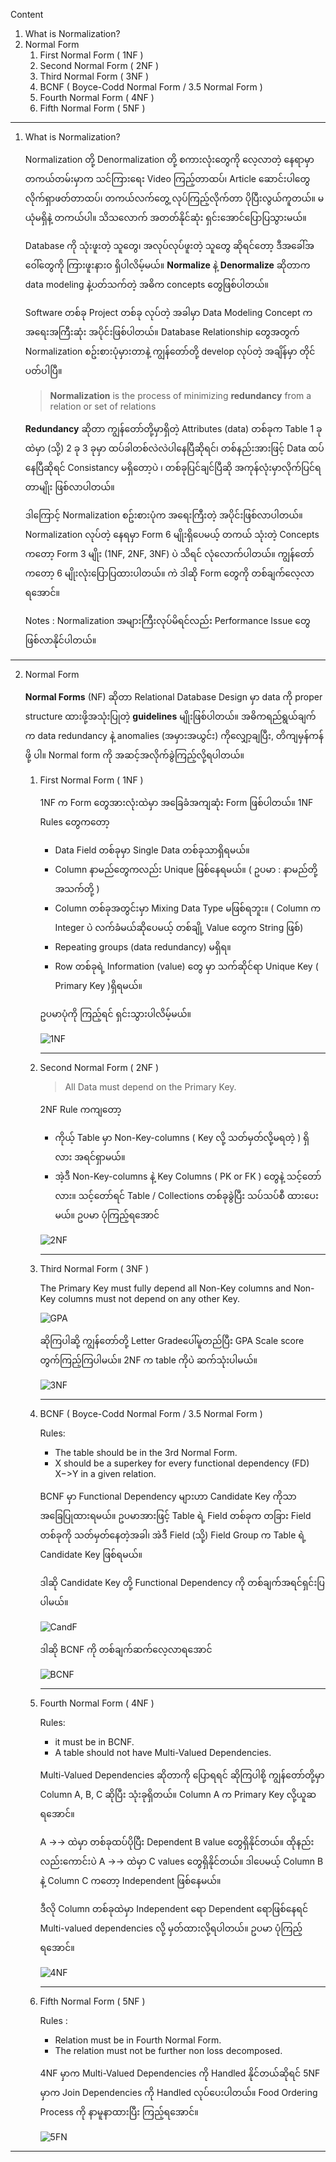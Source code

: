 
Content
1. What is Normalization?
2. Normal Form
	1. First Normal Form ( 1NF )
	2. Second Normal Form ( 2NF )
	3. Third Normal Form ( 3NF )
	4. BCNF ( Boyce-Codd Normal Form / 3.5 Normal Form )
	5. Fourth Normal Form ( 4NF )
	6. Fifth Normal Form ( 5NF )

------------------------------------------------------------------------

1. What is Normalization?
   
   Normalization တို့ Denormalization တို့ စကားလုံးတွေကို လေ့လာတဲ့ နေရာမှာ တကယ်တမ်းမှာက သင်ကြားရေး Video ကြည့်တာထပ်၊ Article ဆောင်းပါတွေလိုက်ရှာဖတ်တာထပ်၊ တကယ်လက်တွေ့ လုပ်ကြည့်လိုက်တာ ပိုပြီးလွယ်ကူတယ်။ မယုံမရှိနဲ့ တကယ်ပါ။  သိသလောက် အတတ်နိုင်ဆုံး ရှင်းအောင်ပြောပြသွားမယ်။ 
   
   Database ကို သုံးဖူးတဲ့ သူတွေ၊ အလုပ်လုပ်ဖူးတဲ့ သူတွေ ဆိုရင်တော့ ဒီအခေါ်အဝေါ်တွေကို ကြားဖူးနားဝ ရှိပါလိမ့်မယ်။ **Normalize** နဲ့ **Denormalize** ဆိုတာက data modeling နဲ့ပတ်သက်တဲ့ အဓိက concepts တွေဖြစ်ပါတယ်။ 
   
   Software တစ်ခု Project တစ်ခု လုပ်တဲ့ အခါမှာ Data Modeling Concept က အရေးအကြီးဆုံး အပိုင်းဖြစ်ပါတယ်။​ Database Relationship တွေအတွက် Normalization စဥ်းစားပုံမှားတာနဲ့ ကျွန်တော်တို့ develop လုပ်တဲ့ အချိန်မှာ တိုင်ပတ်ပါပြီ။ 
   
   >****Normalization**** is the process of minimizing ****redundancy**** from a relation or set of relations
   
   **Redundancy** ဆိုတာ ကျွန်တော်တို့မှာရှိတဲ့ Attributes (data) တစ်ခုက Table 1 ခုထဲမှာ (သို့) 2 ခု 3 ခုမှာ ထပ်ခါတစ်လဲလဲပါနေပြီဆိုရင်၊ တစ်နည်းအားဖြင့် Data ထပ်နေပြီဆိုရင် Consistancy မရှိတော့ပဲ ၊ တစ်ခုပြင်ချင်ပြီဆို အကုန်လုံးမှာလိုက်ပြင်ရတာမျိုး ဖြစ်လာပါတယ်။
   
   ဒါကြောင့် Normalization စဥ်းစားပုံက အရေးကြီးတဲ့ အပိုင်းဖြစ်လာပါတယ်။ Normalization လုပ်တဲ့ နေရမှာ Form 6 မျိုးရှိပေမယ့် တကယ် သုံးတဲ့ Concepts ကတော့ Form 3 မျိုး (1NF, 2NF, 3NF) ပဲ သိရင် လုံလောက်ပါတယ်။ ကျွန်တော်ကတော့ 6 မျိုးလုံးပြောပြထားပါတယ်။ ကဲ ဒါဆို Form တွေကို တစ်ချက်လေ့လာရအောင်။
   
   Notes : Normalization အများကြီးလုပ်မိရင်လည်း Performance Issue တွေ ဖြစ်လာနိုင်ပါတယ်။ 
    
------------------------------------------------------------------------
2. Normal Form
       
    **Normal Forms** (NF) ဆိုတာ Relational Database Design မှာ data ကို proper structure ထားဖို့အသုံးပြုတဲ့ **guidelines** မျိုးဖြစ်ပါတယ်။ အဓိကရည်ရွယ်ချက်က data redundancy နဲ့ anomalies (အမှားအယွင်း) ကိုလျှော့ချပြီး, တိကျမှန်ကန်ဖို့ ပါ။ Normal form ကို အဆင့်အလိုက်ခွဲကြည့်လို့ရပါတယ်။
       
    1. First Normal Form ( 1NF )
          
          1NF က Form တွေအားလုံးထဲမှာ အခြေခံအကျဆုံး Form ဖြစ်ပါတယ်။ 1NF Rules တွေကတော့ 
          
          - Data Field တစ်ခုမှာ Single Data တစ်ခုသာရှိရမယ်။ 
          - Column နာမည်တွေကလည်း Unique ဖြစ်နေရမယ်။ ( ဥပမာ : နာမည်တို့ အသက်တို့ )
          - Column တစ်ခုအတွင်းမှာ Mixing Data Type မဖြစ်ရဘူး။ ( Column က Integer ပဲ လက်ခံမယ်ဆိုပေမယ့် တစ်ချို့ Value တွေက String ဖြစ်)
          - Repeating groups (data redundancy) မရှိရ။
          - Row တစ်ခုရဲ့ Information (value) တွေ မှာ သက်ဆိုင်ရာ Unique Key ( Primary Key )ရှိရမယ်။ 
            
          ဥပမာပုံကို ကြည့်ရင် ရှင်းသွားပါလိမ့်မယ်။
          
          ![1NF](images/1NF.png)

		---------------------------------------------------------------
    2. Second Normal Form ( 2NF )
          
         >All Data must depend on the Primary Key.
          
          2NF Rule ကကျတော့ 
          - ကိုယ့် Table မှာ Non-Key-columns ( Key လို့ သတ်မှတ်လို့မရတဲ့ ) ရှိလား အရင်ရှာမယ်။
          - အဲ့ဒီ Non-Key-columns နဲ့ Key Columns ( PK or FK ) တွေနဲ့ သင့်တော်လား။ သင့်တော်ရင် Table / Collections တစ်ခုခွဲပြီး သပ်သပ်စီ ထားပေးမယ်။ ဥပမာ ပုံကြည့်ရအောင်
            
         ![2NF](images/2NF.png)

		---------------------------------------------------------------
    3. Third Normal Form ( 3NF )

		 The Primary Key must fully depend all Non-Key columns and Non-Key columns must not depend on any other Key.
		   
		  ![GPA](images/GPA.jpeg)
		   
		 ဆိုကြပါဆို့ ကျွန်တော်တို့ Letter Gradeပေါ်မူတည်ပြီး GPA Scale score တွက်ကြည့်ကြပါမယ်။​ 2NF က table ကိုပဲ ဆက်သုံးပါမယ်။

		 ![3NF](images/3NF.png)
		
		---------------------------------------------------------------
    4. BCNF ( Boyce-Codd Normal Form / 3.5 Normal Form )
       
		Rules: 
          - The table should be in the 3rd Normal Form.
          - X should be a superkey for every functional dependency (FD) X−>Y in a given relation.
		   
		 BCNF မှာ Functional Dependency များဟာ Candidate Key ကိုသာ အခြေပြုထားရမယ်။ ဥပမာအားဖြင့် Table ရဲ့ Field တစ်ခုက တခြား Field တစ်ခုကို သတ်မှတ်နေတဲ့အခါ၊ အဲဒီ Field (သို့) Field Group က Table ရဲ့ Candidate Key ဖြစ်ရမယ်။
		   
		 ဒါဆို Candidate Key တို့ Functional Dependency ကို တစ်ချက်အရင်ရှင်းပြပါမယ်။​
		 
		 ![CandF](images/CandF.png)

		 ဒါဆို BCNF ကို တစ်ချက်ဆက်လေ့လာရအောင်
		 
		 ![BCNF](images/BCNF.png)

		---------------------------------------------------------------
    5. Fourth Normal Form ( 4NF )
	    
         Rules: 
         
	      - it must be in BCNF.
	      - A table should not have Multi-Valued Dependencies.
		   
	     Multi-Valued Dependencies ဆိုတာကို ပြောရရင် ဆိုကြပါစို့ 
		 ကျွန်တော်တို့မှာ Column A, B, C ဆိုပြီး သုံးခုရှိတယ်။ Column A က Primary Key လို့ယူဆရအောင်။ 
		   
		 A ->-> ထဲမှာ တစ်ခုထပ်ပိုပြီး Dependent B value တွေရှိနိုင်တယ်။ 
		 ထိုနည်းလည်းကောင်းပဲ A ->-> ထဲမှာ C values တွေရှိနိုင်တယ်။ ဒါပေမယ့် Column B နဲ့ Column C ကတော့ Independent ဖြစ်နေမယ်။ 
		   
		 ဒီလို Column တစ်ခုထဲမှာ Independent ရော Dependent ရောဖြစ်နေရင် Multi-valued dependencies လို့ မှတ်ထားလို့ရပါတယ်။ ဥပမာ ပုံကြည့်ရအောင်။ 
		   
		 ![4NF](images/4NF.png)
		
		---------------------------------------------------------------
    6. Fifth Normal Form ( 5NF )
	      
	      Rules : 
	      
	      - Relation must be in Fourth Normal Form.
	      - The relation must not be further non loss decomposed.
	        
	     4NF မှာက Multi-Valued Dependencies ကို Handled နိုင်တယ်ဆိုရင် 5NF မှာက Join Dependencies ကို Handled လုပ်ပေးပါတယ်။ Food Ordering Process ကို နာမူနာထားပြီး ကြည့်ရအောင်။
	     
	     ![5FN](images/5NF.png)
	      
   
------------------------------------------------------------------------
